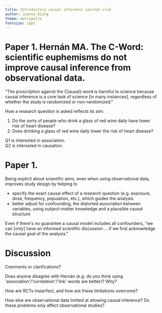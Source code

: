 ```yaml
---
title: Introductory causal inference journal club
author: Joanna Diong
theme: metropolis
fontsize: 10pt
---
```


# Paper 1. Hernán MA. The C-Word: scientific euphemisms do not improve causal inference from observational data.

"The proscription against the C[ausal]-word is harmful to science because causal inference is a core task of science [in many instances],
regardless of whether the study is randomized or non-randomized."

How a research question is asked reflects its aim:

1) Do the sorts of people who drink a glass of red wine daily have lower risk of heart disease?
2) Does drinking a glass of red wine daily lower the risk of heart disease?

Q1 is interested in association. \
Q2 is interested in causation.

# Paper 1.

Being explicit about scientific aims, even when using observational data,
improves study design by helping to

* specify the exact causal effect of a research question (e.g. exposure, dose, frequency, population, etc.), which guides the analysis
* better adjust for confounding, the distorted association between variables, using subject-matter knowledge and a plausible causal structure

Even if there's no guarantee a causal model includes all confounders,
"we can [only] have an informed scientific discussion ... if we first acknowledge the causal goal of the analysis."

# Discussion

Comments or clarifications?

Does anyone disagree with Hernán (e.g. do you think using 'association'/'correlation'/'link' words are better)? Why?

How are RCTs imperfect, and how are these limitations overcome?

How else are observational data limited at allowing causal inference? Do these problems only affect observational studies?

<!--
# Paper 2. Lipsky AM, Greenland S. Causal directed acyclic graphs.

A causal directed acyclic graph

* shows direction of plausible causal effects between exposure, outcome and other variables
* has directed (e.g. E -> O, E -> M -> O) and non-directed (e.g. E <- C -> O, E -> S <- O) paths
* is complete when it includes any variable that has arrows into each possible pair of variables along paths from cause to effect

# Paper 2.

* Association flows along directed and non-directed paths
* Causal association only flows along directed paths
* To identify (then estimate) causal associations, block all non-directed (backdoor) paths
* Do this by 
  * adjusting/conditioning on confounders
  * leaving colliders alone

# Discussion

Any comments or clarifications? Terms:

* exposure/treatment
* assumption
* (statistical) adjustment/conditioning/control

Sometimes, a variable can be both a confounder and a collider. Special methods are needed to deal with this. 

Sometimes, conditioning on colliders can happen inadvertently
(e.g. loss of participants before study completion forces analysis to condition on selection of participants).
Methods are needed to deal with selection bias.

1. In practice, how do you build a DAG?
2. What have reviewers challenged when reviewing DAGs?
3. How do you know a DAG is correct?

# Paper 3. Butler et al. Upper limb function but not proprioception is impaired in essential tremor.

Causal mediation analysis is a technique to estimate to what extent the causal effect of
an exposure (treatment) on an outcome is mediated through other paths

To conduct mediation analysis, plausible causal mechanisms are specified in a causal graph,
and adjustments are made for potential confounding.

The analysis then partitions the average total effect of the exposure on outcome into an average effect acting through the mediator,
and an average direct effect.

# Paper 3.

Fig 2 of paper shows separation of the total effect of essential tremor on physical function,
into an indirect effect acting through proprioception, and a direct effect.

In this causal structure, the 2 mediators (proprioception and tremor amplitude) are causally dependent
(i.e. they are connected by an arrow)

* When mediators are causally dependent, the average causally mediated effect (ACME) assumes interactions between the primary mediator and the outcome are independent of the exposure (i.e. proprioception-function causal effects don't depend on levels of tremor)
* This assumption can't be verified using data, so
* sensitivity analyses are performed to assess, if this assumption is violated, how prone to bias the ACME is.

This study was the first causal mediation application in this field,
and was a real advance over traditional approaches using correlations to infer causation.

# Discussion

Comments or clarifications?

Interpretation of different causally mediated effects

* Average causally mediated effect (ACME):
* Average direct effect (ADE):
* Total effect:
* Average causally mediated effect in the treated (ACME treated):
* Average causally mediated effect in the control (ACME control):

What is the value of ACME control?

We used R's `multimed` function in the `mediation` package; it's stable and has good documentation \
What other approaches or software do people use? Structural equation modeling? 

# Paper 4. Herbert RD. Research Note: Causal inference.

Causal effects can be stated in terms of the potential outcomes framework (Rubin) or 
'blocking backdoor paths' to isolate/identify the causal effect (Pearl)

Individual causal effects can't be observed, but under certain (identifiability) assumptions, average causal effects can be estimated using data.

'Exchangeability' between groups (i.e. no unmeasured confounding) is an important assumption. Other assumptions are:

* causal consistency: 
* positivity: 

I.e. confounding is not the only bias.

Causal inferences can be weak or strong, depending on how valid those assumptions are

# Paper 4.

Randomisation is terrific! \ 
It generates causal effects because it breaks the confounder -> outcome path.

If randomisation is not feasible, try to approximate exchangeability (no unmeasured confounding) using
subject matter knowledge (theroy) and
good data (i.e. associations that are not or minimally subject to bias)
to specify plausible causal mechanisms in a DAG to identify the minimally-sufficient adjustment set.

Interpret effect estimates (e.g. between group differences)
as causal effects of exposure on outcome under the assumed DAG.

# Discussion

Comments or clarifications?

What other variable adjustment methods are there when a DAG is impossibly complicated (e.g. genetics data)?

* disjunctive cause criterion

# Paper 5. MacWilliams et al. Causal factors affecting gross motor function in children diagnosed with cerebral palsy.

Investigators proposed a causal model on how neurological and orthopedic impairments (exposure) affect physical function (outcome) in children with CP.
Variables were limited to those routinely collected during motion analysis of gait.

To estimate causal effects, gait analysis and muscle electromyography (cross-sectional) data from 300 consecutive children with CP were analysed.

(Multivariate) linear models were used to estimate total (direct and mediated) and direct only causal effects of each exposure on function,
using the adjustment set for that exposure. 
I.e. causal effects of motor control, strength, spasticity etc. on function were analysed in separate linear models

# Paper 5. 

A predictive model was developed to assess how well all exposures predicted function.
The model's performance on out-of-sample observations was assessed (using the same dataset?)

Measures of association (i.e. estimates from models of only 2 variables), which do not control for confounding, were obtained and compared against causal estimates.

Findings: \
All measures of association overestimated the magnitudes of causal effects.

# Discussion

Was the causal model developed using sufficient theory, if variables considered were only those that were collected?

DAG arrows indicate causes precede effects in time. This assumption is implicit if cross-sectional data are used; it can't be tested. Are the assumptions for each arrow fair?

Linear (outcome) regression alone provides the conditional effect controlling for confounding,
not the marginal causal effect.
The marginal effect is better, but you'd need to model the outcome (g-formula) or model the treatment (IPTW) to get that.

What might be the next research question? \
Refine the DAG? 

# Paper 6. Petersen and van der Laan. Causal models and learning from data.

1. Specify knowledge about the system to be studied using a causal model
2. Specify the observed data and their link to the causal model
3. Specify a target causal quantity
4. Assess identifiability
5. State the statistical estimation problem
6. Estimate
7. Interpret

# Discussion

This paper was chosen to provide a framework to articulate a causal question and answer it using statistical approaches. 

Do you think all steps in the framework exist independently, or occur simultaneously?

Are some steps more important or problematic than others?

How can language to interpret causal effects reflect the strength of scientific claims?

# Paper 7. Buzzell et al. Etiology-specific variation in survival following non-traumatic spinal cord injury.

Aimed to estimate excess deaths caused by different mechanisms of non-traumatic SCI 
(e.g. degenerative disc disorder, infection, vascular disorder, benign tumour, malignant tumour) 
from deaths caused by lesion-related (SCI severity) or demographic factors (age, sex, calendar period)
using deaths in traumatic SCI as the reference

* Exposure: SCI etiology (cause)
* Outcome: survival time
* Latent (unobserved) variable: underlying health conditions that cause (non-traumatic) SCI
* Confounders: age, sex, calendar period
* Mediator: SCI severity (included in the _total causal effect_)

# Paper 7. 

* Conditional dependencies in the fairly simple DAG were tested to confirm DAG is consistent with dataset
* Relative mortality estimated with hazard ratios
* Sensitivity analysis:
  * Compared traumatic SCi mortality caused by 'transport related' + 'sports and leisure' alone, vs these + 'falls' and 'other'
  * E-values calculated: indicates the magnitude (as risk ratio) of unmeasured confounding needed to be associated with exposure and outcome to completely explain away the causal effect; big E-value risk ratio is better 

# Discussion

Comments or clarifications?

Dashed/dotted arrows in DAG is non-standard

SCI severity is a mediator: its effect can't be teased out from total causal effect without mediation analysis

How important is it to test for conditional independencies?
(Less feasible in complex DAG, prone to Type 1 error, DAG should be based on theory not testability, testing can't externally validate DAG, RMSE hard to interpret?)

# Paper 8. Diong et al. The effect of face-to-face versus online learning on student performance in anatomy.

Aimed to estimate the causal effect of face-to-face learning on student performance in anatomy, compared to online learning,
by analysing exam marks under an assumed causal structure. Some comments:

* Provide evidence to justify DAG: reviewers will ask for it.
* The total causal effect, not the direct causal effect, is the preferred estimate: The total effect includes mediation paths, requires fewer assumptions, and is the default effect reported in the literature

# Paper 8.

* Under this DAG, the causal effect holds if the paths from COVID lockdown to end-sem exam mark are fully mitigated (blocked) by the mid-sem exam mark and feedback
* Interestingly, this mean the causal effect could only be identified (and estimated) by analysing the end-sem mark alone, not the combined mid- and end-sem mark (analysing the combined mark would bias the causal effect, under this DAG)
* ATAR scores (high school marks) are also not a confounder and should not be adjusted in the analysis
* We reported E-values for sensitivity analysis, and interpreted them in Discussion
  * This is the minimum strength of association (risk with confounding / risk without confounding) that an unmeasured confounder would need to have with an exposure and an outcome to completely explain away the exposure-outcome association, conditional on the adjusted vairables
  * E-valye of 1 == null effect == no unmeasured confounding is needed to explain away the causal effect (this is bad)

# Discussion

Comments or clarifications?

Do you believe the DAG? \
What might be the next research question for this area? \
How would you do the study better?

Any advice to gently introduce the causal framework into any field?

# Paper 9. Herbert RD. Cohort studies of aetiology and prognosis: they're different.

![](img/herbert2014.png){ width=63% }

# Paper 9.

* An 'association' between exposure and outcome is only useful when if it is causal or predictive
* 'No causation without manipulation' means it is not possible to talk meaningfully about causal effects of an exposure unless it's clear how the exposure can be manipulated
* Theory drives analysis of aetiology by suggesting
  * plausible confounders
  * if exposure-outcome relationships may be non-linear
  * if there are interactions between exposures or
  * if exposures are mediators

# Discussion

Comments or clarifications?

How might including strong confounders in prognostic models improve generalisability? \
When is a confounder 'strong'?

Isn't the aim of prediction to estimate the expectation of the outcome in those with and without the predictor?
(Which, in causal inference, is analogous to contrasting the outcomes in those with and without the exposure)

# Paper 10. Haber et al. Causal and associational language in observational health research.

* Retrieved RCT and Obs studies from high-ranking journals in health/medicine/epidemiology
* Most interesting aims
  * To identify words used to link relationships between exposures and outcomes (e.g. 'association', 'had higher')
  * Qualitative analysed the strength of causality implied by these words

* From 1275 (1170 Obs, 105 RCTs) were assessed by 3 reviewers; There were many more observational studies
* The most common linking word in abstracts was 'association' (46%), followed by 'increase' (6%). Few studies used 'cause' (0.8%)
* More than 50% of reviewers felt the word 'associate' carried some causal implication

I.e. Using 'associate' to avoid the word 'cause' leads to more confusion in interpretation, than clarity

# Paper 10.

![](img/haber2022.png){ width=65% }

# Discussion

Comments or clarifications?

What do you make of the findings?

What might be the next research question? A language analysis in different fields?

-->